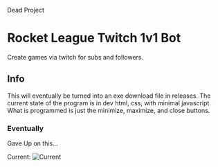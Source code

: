 Dead Project

# Rocket League Twitch 1v1 Bot
Create games via twitch for subs and followers.

## Info
This will eventually be turned into an exe download file in releases.
The current state of the program is in dev html, css, with minimal javascript.
What is programmed is just the minimize, maximize, and close buttons.


### Eventually
Gave Up on this...

Current: 
![Current](https://i.imgur.com/rZvamAq.png)


